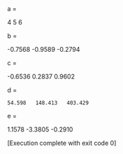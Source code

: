 a =

   4   5   6

b =

  -0.7568  -0.9589  -0.2794

c =

  -0.6536   0.2837   0.9602

d =

    54.598   148.413   403.429

e =

   1.1578  -3.3805  -0.2910


[Execution complete with exit code 0]